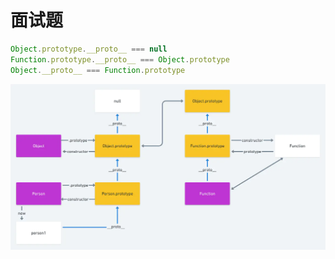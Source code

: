 # 面试题
```js
Object.prototype.__proto__ === null
Function.prototype.__proto__ === Object.prototype
Object.__proto__ === Function.prototype
```
![alt 原型链图解](./原型链图解.png)